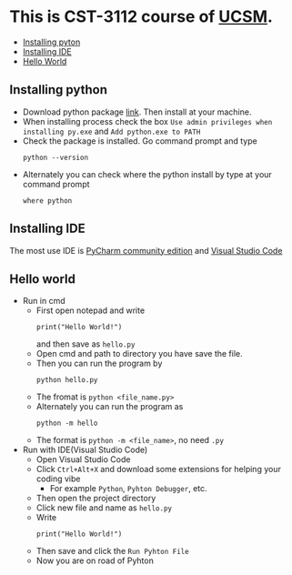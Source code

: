 # This is CST-3112 course of [UCSM](https://ucsm.edu.mm).
- [Installing pyton](#installing-python)
- [Installing IDE](#installing-ide)
- [Hello World](#hello-world)

## Installing python
- Download python package [link](https://www.python.org/ftp/python/3.13.5/python-3.13.5-amd64.exe). Then install at your machine.
- When installing process check the box ``Use admin privileges when installing py.exe`` and ``Add python.exe to PATH``
- Check the package is installed. Go command prompt and type
    ```
    python --version
    ```
- Alternately you can check where the python install by type at your command prompt
    ```
    where python
    ```

## Installing IDE
The most use IDE is [PyCharm community edition](https://www.jetbrains.com/pycharm/download/other.html) and [Visual Studio Code](https://code.visualstudio.com/download)


## Hello world
- Run in cmd
    - First open notepad and write
        ```
        print("Hello World!")
        ```
        and then save as ``hello.py``
    - Open cmd and path to directory you have save the file.
    - Then you can run the program by
        ```
        python hello.py
        ```
    - The fromat is ``python <file_name.py>``
    - Alternately you can run the program as
        ```
        python -m hello
        ```
    - The format is ``python -m <file_name>``, no need ``.py``
- Run with IDE(Visual Studio Code)
    - Open Visual Studio Code
    - Click ``Ctrl+Alt+X`` and download some extensions for helping your coding vibe
        - For example ``Python``, ``Pyhton Debugger``, etc. 
    - Then open the project directory
    - Click new file and name as ``hello.py``
    - Write 
        ```
        print("Hello World!")
        ```
    - Then save and click the ``Run Pyhton File``
    - Now you are on road of Pyhton